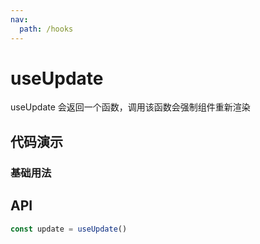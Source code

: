 ```yaml
---
nav:
  path: /hooks
---
```


# useUpdate

useUpdate 会返回一个函数，调用该函数会强制组件重新渲染

## 代码演示

### 基础用法

## API

```typescript
const update = useUpdate()
```

